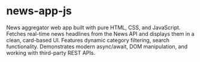 # news-app-js
News aggregator web app built with pure HTML, CSS, and JavaScript. Fetches real-time news headlines from the News API and displays them in a clean, card-based UI. Features dynamic category filtering, search functionality. Demonstrates modern async/await, DOM manipulation, and working with third-party REST APIs.
